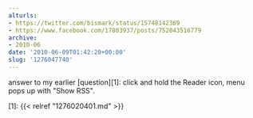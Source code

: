 ```yaml
---
alturls:
- https://twitter.com/bismark/status/15748142369
- https://www.facebook.com/17803937/posts/752043516779
archive:
- 2010-06
date: '2010-06-09T01:42:20+00:00'
slug: '1276047740'
---
```


answer to my earlier [question][1]: click and hold the Reader
icon, menu pops up with "Show RSS".

[1]: {{< relref "1276020401.md" >}}

